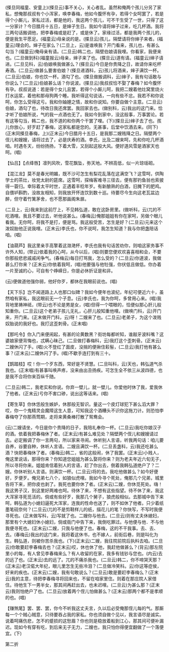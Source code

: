 <!-- { "loadSidebar": true } -->
(搽旦同福童、安童上)(搽旦云)事不关心，关心者乱。虽然和俺两个孩儿分另了家私，想俺那叔叔有个小浑家，唤李春梅，他如今腹怀有孕，若得个女呵罢了，若是得个小厮儿，家私过活，都是他的，我这两个孩儿，可不干生受了一世，只得了这一分家计？今日腊月十五日，是婶子生日。我如今请将婶子过来，吃几杯酒。我将三两句话搬调他，把李春梅或是赶了，或是休了。家缘过活，都是我两个孩儿的，便是我生平愿足。(福童云)母亲说的是。(搽旦云)孩儿，隔壁请将你婶子来者。(福童云)理会的。婶子在家么？(二旦上，云)是谁唤我？开门看来，孩儿也，有甚么勾当？(福童云)俺母亲有请。(二旦云)韩二也，隔壁伯娘请我哩。你看家，我便来也。(二旦做到科)(福童报云)母亲，婶子来了也。(搽旦云)道有请。(福童云)婶子请进。(二旦见科，云)伯娘唤我做甚么？(搽旦云)今日是你贵降之日，故请你来吃杯寿酒。(二旦云)做甚么要害伯娘？(搽旦递酒科，云)孩儿将酒来，婶子满饮一杯。(二旦云)伯娘，你也饮一杯。酒勾了也。(搽旦做搬调科，云)婶子，我有句话敢与你说么？(二旦云)伯娘甚么话？你说波。(搽旦云)我叔叔恰不娶了春梅？如今腹怀有孕。叔叔说道：若是得个女儿且罢，若得个小厮儿呵，我把二嫂着他灶窝里烧火打水运浆，着他和那母狗两个睡。我听得这句说话，一向有些不忿。我若不和你说呵，你怎么受得这亏。我和你妯娌之情，故和你说知。你要自做个主意。(二旦云)伯娘，酒勾了也，待改日我还席罢。我回家去也。(做别科，云)我出的这门来。恰才听了伯娘所说，气的我一点酒也无了。我如今到家中，没这般事，万事罢论。若有这等勾当，韩二也，我不道的和你两个干罢了哩。(下)(搽旦云)婶子去了也。孩儿你放心，好歹赶了春梅，这家私都是您的。无甚事，后堂中饮酒去来。(同下)(正末同搽旦春梅，上)(正末云)今日腊月十五日，是我那二嫂贱降之日。隔壁两个侄儿和嫂嫂，请将过去了，必是庆寿的酒。李氏，比及二嫂来呵，先和你吃几杯酒咱。时遇冬天，纷纷扬扬，下着大雪，又刮起这般大风。便好道风雪是酒家天也呵。(唱)

【仙吕】【点绛唇】凛列风吹，雪花飘坠，弥天地。不辨高低，似一片琼瑶砌。

【混江龙】莫不是春光明媚，既不沙可怎生有梨花乱落在这满空飞？这雪呵，供陶学士的茶灶，妆党太尉的筵席。这雪呵，探梅客难寻三径去，便有那钓鱼翁也索披得一蓑归。幸际着太平时世，正遇着丰稔年岁。有新酿熟的白酒，旧腌下的肥鸡。自偎垆斟酌，没故友相知，则我放开怀连饮到数十巡。待要尽今生向这老瓦盆边醉，但守着竹篱茅舍，也不愿那画阁朱扉。

(二旦上，云)我来到这前厅上，不见韩弘道，敢在这卧房里。(做听科，云)兀的不吃酒哩。我且不要过去，听他说甚么。(春梅云)俺那姐姐有你在家呵，另做个眼儿看我。无你呵，将我不是打，便是骂。我这般受苦，怎生是好？(二旦云)元来这个泼奴胎他正说我哩。(正末云)李氏也，你不说呵，我怎生知道？我与你把盏陪话咱。(唱)

【油葫芦】我这里亲手高擎着这潋滟杯，李氏也我有句话苦劝你，则咱这家务事不许外人知，(带云)依着我的心呵，从今以后，(唱)则要您便欢欢喜喜相和会，不要你那般悲悲戚戚闲争气。(春梅云)每日打骂我，怎么受的？(二旦云)你道波，我做甚么打你来？(正末云)你依着我呵，(唱)他要强与他牡强，你伏低且做低。你办着一片至诚的心，可自有个峥嵘日，你是必休折证是和非。

(云)便做道他强你弱，他好你歹，都休在我眼前说也。(唱)

【天下乐】岂不闻道路上人也那口似碑？我如今便年也波纪，年纪可便近六十，虽然咱有家私，我这眼前无一个子息。(云)李氏也，我为你呵，多曾用心来。(唱)我背地里祷神祗，(带云)也不论是男是女，(唱)但得一个喂眼的，恰便似那心肝儿般知重你。(二旦云)这个老弟子孩儿无礼，心肝儿般知重他哩。(做唤门科，云)开门来，开门来。(正末做开门科，云)呀！二嫂来了也。(二旦云)老弟子，为这个泼贱奴胎说的我好也。我打这歪刺骨。(正末唱)

【那吒令】你入门来便闹起，有甚的论黄数黑？街坊每都听知，谁敲牙波料嘴？这婆娘家便背悔也，忒瞒心昧己。(二旦做打春梅科，云)我打这个歪刺骨。(正末云)二嫂休闪了手。(唱)火不登红了面皮，没揣的便揪住鬏髻，(二旦云)我打他有甚么事？(正末云)二嫂休闪了手。(唱)不歇手连打到有三十。

【鹊踏枝】哎！你一个歹东西，常好是不贤慧。(二旦叫科，云)天也，韩弘道气杀我也。(正末唱)有甚事叫唤声疼，没来由出丑扬疾。可怎生全不依三从波四德，也是我不合将你来百纵千随。

(二旦云)韩二，我老实和你说。你弃一壁儿，就一壁儿。你爱他时休了我，爱我休了他者。(正末云)亏你不害口碜，说出这等话来。(唱)

【寄生草】你休恁般生嫉妒，休那般无智识。量这一个皮灯球犯下甚么滔大罪？哎，你一个鬼精灵会魔障这生人意，可知我这个酒糟头不识你这拖刀计。则恐怕李春梅夺了你那燕莺期，走将来黄桑棒打散了鸳鸯会。

(云)二嫂请坐，今日是你个贵降的日子，我陪礼奉你一杯。(二旦云)我吃你娘汉子的酒。依着我把春梅休了者。(正末云)有甚么难见处？隔壁两个侄儿和嫂嫂请过去。必定搬调了你一言两句，所以家来寻闹。休听别人言语，听我两句话：咱儿要自养，谷要自种，休听人言语。二嫂且满饮一杯。(二旦丢盏科，云)我还吃甚么酒？快把春梅休了者。(春梅云)韩二，省的这般闹，休了我罢。(正末云)小贱人，俺这里说话，那得你来？你知道您姐姐为甚么娶将你来？则为老夫年近六旬无子，所以寻将你来。姐姐肯信着别人的言语，赶了你出去，倒着我韩弘道绝户了？二嫂。你休听别人言语。则满饮一杯。(二旦云)将的去。我吃他做甚么？如今好便好，歹便歹。俺兄弟七八个，如狼似虎哩。我如今寻个死处，俺那几个兄弟，城里告将下来，把你皮也剥了。我死也要你休了者。(正末云)二嫂，你休觅死处。嗨！我这男子汉，到这里好两难也呵。待休了来，不想有这些指望。待不休了来，我这大浑家寻死觅活的。倘或有些好歹，我那几个舅子，狼虎般相似。去那城中告下来呵，韩弘道为小媳妇逼死大浑家，连我的性命也送了，则不如休了他者。只少着纸墨笔砚奈何？(二旦云)兀的不是剪鞋样儿的纸，描花儿的笔？你快写，不写时我便寻死也。(正末做写科，云)写就了也。二嫂你与他去。(二旦云)则有丈夫休媳妇，那里有个大媳妇休小媳妇，倘或衙门中告下来，我倒吃罪过。与他便与他．不与他我便寻死也。(正末云)二嫂，只我与他便了也。春梅，这的不干我事。去、去、去。(春梅云)我出的这门来，我将着这休书，也不嫁人，前街后巷，则是叫化为生。韩弘道，则被你苦杀我也。(下)(正末云)二嫂，我往院前院后执料去咱。(二旦云)你敢要赶李春梅去也？(正末云)哎，休也休了他，我赶他做甚么？(背云)那左院里小的每，有人曾见李春梅来么？有人收留的在家，我多有钱钞与您也。(内云)去的远了也。(正末云)去的远了。兀的不痛杀我也。(二旦云)韩二，你不啼哭天那？(正末云)老汉偌大年纪，眼儿里怎生无些冷泪？(二旦做冷笑科。云)你这等症侯，好来的疾也。(正末云)二嫂，我有句敢说么？(二旦云)敢是要赶李春梅么？(正末云)我的主意，待把李春梅寻将回来也，不留在咱家里住。则着在那庄院人家借住。待他生下一男半女，那其间再赶出去，也未迟哩。(二旦云)为甚么那？(正末云)我则怕绝户了也。(二旦云)放着两个侄儿怕做甚么？(正末云)那两个都不是孝顺的也。(唱)

【赚煞尾】罢、罢、罢，你今不听我这丈夫言，久以后必受俺那侄儿每的气。那厮每一个个贼心贼意，只待要吞占我的家私。你也须自做个见以，我言语尽是诚实。说着呵痛伤悲，怎不的蹙损的这愁眉？你也则是稳放着船到江心，那其间可便补漏迟。现如今有穿有吃，到后来无子无力，二嫂也，我只怕你得便宜翻做了一个落便宜。(下)

第二折

